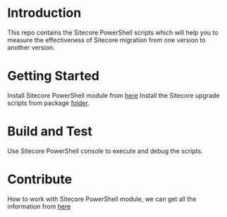 # Introduction

This repo contains the Sitecore PowerShell scripts which will help you to measure the effectiveness of Sitecore migration from
one version to another version.

# Getting Started

Install Sitecore PowerShell module from [here](https://github.com/SitecorePowerShell/Console/releases)
Install the Sitecore upgrade scripts from package [folder](https://github.com/abhinavssingh/sitecore-upgrade-powershell-scripts/tree/main/package/Sitecore%20Upgrade%20Scripts-1.0.zip).

# Build and Test

Use Sitecore PowerShell console to execute and debug the scripts.

# Contribute

How to work with Sitecore PowerShell module, we can get all the information from [here](https://doc.sitecorepowershell.com/)
